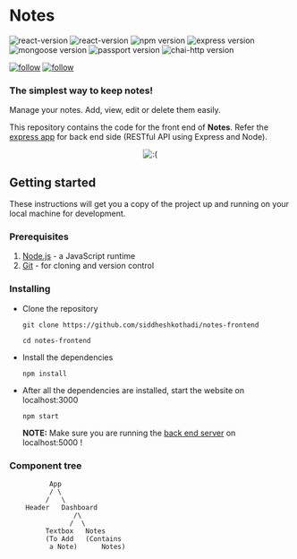 # Notes

<p>
<img src='https://img.shields.io/badge/node%20%20-v%5E12.18.0-brightgreen' alt='react-version'/>
<img src='https://img.shields.io/badge/dynamic/json?color=%2361DBFB&label=react%20%20&prefix=v&query=dependencies.react&suffix=%20%20&url=https%3A%2F%2Fraw.githubusercontent.com%2Fsiddheshkothadi%2Fnotes-frontend%2Fmaster%2Fpackage.json' alt='react-version'/>
<img src='https://img.shields.io/badge/dynamic/json?color=green&label=npm%20%20&prefix=v&query=dependencies.npm&suffix=%20%20&url=https%3A%2F%2Fraw.githubusercontent.com%2Fsiddheshkothadi%2Fnotes-frontend%2Fmaster%2Fpackage.json' alt='npm version'/>
<img src='https://img.shields.io/badge/dynamic/json?color=%23A9A9A9&label=express%20%20&prefix=v&query=dependencies.express&suffix=%20%20&url=https%3A%2F%2Fraw.githubusercontent.com%2Fsiddheshkothadi%2Fnotes-backend%2Fmaster%2Fpackage.json' alt='express version'/>
<img src='https://img.shields.io/badge/dynamic/json?color=%23841F27&label=mongoose%20%20&prefix=v&query=dependencies.mongoose&suffix=%20%20&url=https%3A%2F%2Fraw.githubusercontent.com%2Fsiddheshkothadi%2Fnotes-backend%2Fmaster%2Fpackage.json' alt='mongoose version'/>
<img src='https://img.shields.io/badge/dynamic/json?color=%2332CD32&label=passport%20%20&prefix=v&query=dependencies.passport&suffix=%20%20&url=https%3A%2F%2Fraw.githubusercontent.com%2Fsiddheshkothadi%2Fnotes-backend%2Fmaster%2Fpackage.json' alt='passport version'/>
<img src='https://img.shields.io/badge/dynamic/json?color=%23805A46&label=chai-http&prefix=v&query=dependencies%5B%27chai-http%27%5D&suffix=%20%20&url=https%3A%2F%2Fraw.githubusercontent.com%2Fsiddheshkothadi%2Fnotes-backend%2Fmaster%2Fpackage.json' alt='chai-http version'/>

<a href='https://github.com/siddheshkothadi/'><img src='https://img.shields.io/github/followers/siddheshkothadi?label=Follow&style=social' alt='follow'/></a>
<a href='https://twitter.com/siddhesh_kt'><img src='https://img.shields.io/twitter/follow/siddhesh_kt?label=Follow%20siddhesh_kt&style=social' alt='follow'/></a>
</p>

### The simplest way to keep notes!

<p>Manage your notes. Add, view, edit or delete them easily.</p>
<p>This repository contains the code for the front end of <b>Notes</b>. Refer the <a href='https://github.com/siddheshkothadi/notes-backend'>express app</a> for back end side (RESTful API using Express and Node).</p>

<p align='center'>
  <img src='https://github.com/siddheshkothadi/notes-frontend/blob/preview/preview/Notes-Intro.gif' alt=':(' />
</p>

## Getting started

<p>These instructions will get you a copy of the project up and running on your local machine for development.</p>

### Prerequisites
<ol>
  <li><a href='https://nodejs.org/en/'>Node.js</a> - a JavaScript runtime</li>
  <li><a href='https://git-scm.com/downloads'>Git</a> - for cloning and version control</li>
</ol>

### Installing

<ul>
  <li><p>Clone the repository</p>
    
   ```
   git clone https://github.com/siddheshkothadi/notes-frontend
   ```
   ```
   cd notes-frontend
   ```

  </li> 
  <li><p>Install the dependencies</p>
    
   ```
   npm install
   ```

  </li>
  <li><p>After all the dependencies are installed, start the website on localhost:3000</p>
    
   ```
   npm start
   ```

  <p><b>NOTE:</b> Make sure you are running the <a href='https://github.com/siddheshkothadi/notes-backend'>back end server</a> on localhost:5000 !</p>
  </li>
</ul>

### Component tree

```
          App
          / \
         /   \
    Header   Dashboard
                /\
               /  \
         Textbox   Notes
         (To Add   (Contains 
          a Note)      Notes)
```
